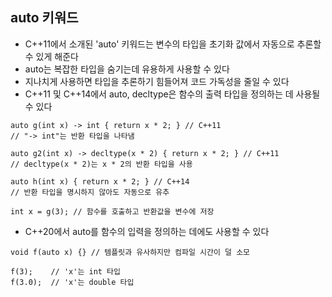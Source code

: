 ## auto 키워드
- C++11에서 소개된 'auto' 키워드는 변수의 타입을 초기화 값에서 자동으로 추론할 수 있게 해준다
- auto는 복잡한 타입을 숨기는데 유용하게 사용할 수 있다
- 지나치게 사용하면 타입을 추론하기 힘들어져 코드 가독성을 줄일 수 있다
- C++11 및 C++14에서 auto, decltype은 함수의 출력 타입을 정의하는 데 사용될 수 있다
```
auto g(int x) -> int { return x * 2; } // C++11
// "-> int"는 반환 타입을 나타냄

auto g2(int x) -> decltype(x * 2) { return x * 2; } // C++11
// decltype(x * 2)는 x * 2의 반환 타입을 사용

auto h(int x) { return x * 2; } // C++14
// 반환 타입을 명시하지 않아도 자동으로 유추

int x = g(3); // 함수를 호출하고 반환값을 변수에 저장

```
- C++20에서 auto를 함수의 입력을 정의하는 데에도 사용할 수 있다
```
void f(auto x) {} // 템플릿과 유사하지만 컴파일 시간이 덜 소모

f(3);    // 'x'는 int 타입
f(3.0);  // 'x'는 double 타입

```

